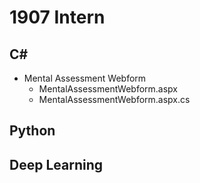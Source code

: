 # 1907 Intern

## C#
* Mental Assessment Webform
    * MentalAssessmentWebform.aspx
    * MentalAssessmentWebform.aspx.cs

## Python

## Deep Learning
